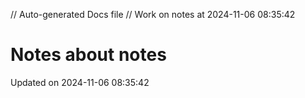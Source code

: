 // Auto-generated Docs file
// Work on notes at 2024-11-06 08:35:42
# Notes about notes
Updated on 2024-11-06 08:35:42
